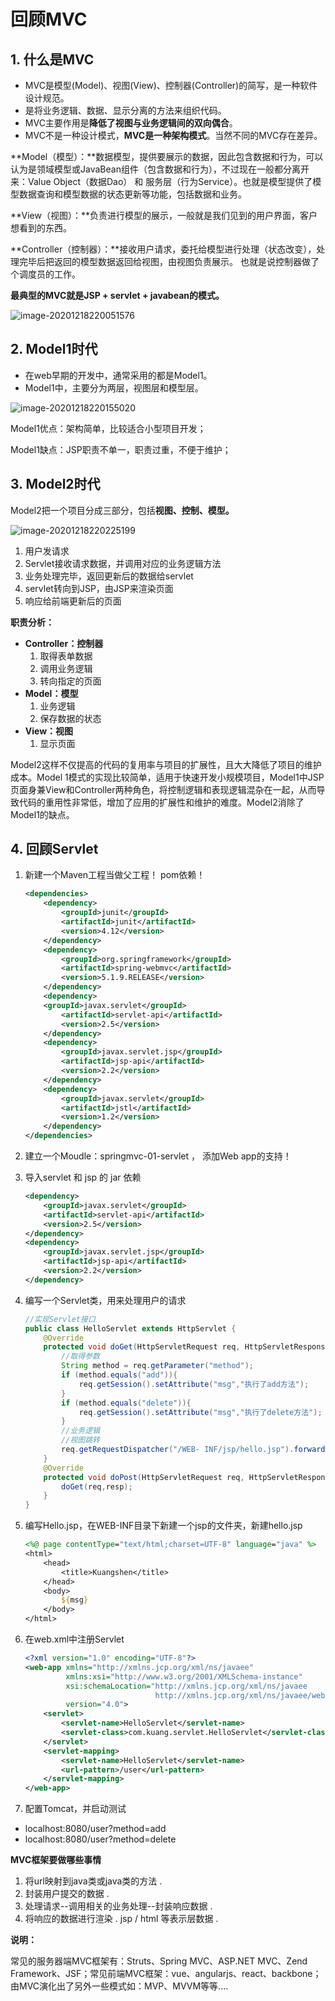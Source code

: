 # 回顾MVC

## 1. 什么是MVC

- MVC是模型(Model)、视图(View)、控制器(Controller)的简写，是一种软件设计规范。
- 是将业务逻辑、数据、显示分离的方法来组织代码。
- MVC主要作用是**降低了视图与业务逻辑间的双向偶合**。
- MVC不是一种设计模式，**MVC是一种架构模式**。当然不同的MVC存在差异。

**Model（模型）：**数据模型，提供要展示的数据，因此包含数据和行为，可以认为是领域模型或JavaBean组件（包含数据和行为），不过现在一般都分离开来：Value Object（数据Dao） 和 服务层（行为Service）。也就是模型提供了模型数据查询和模型数据的状态更新等功能，包括数据和业务。

**View（视图）：**负责进行模型的展示，一般就是我们见到的用户界面，客户想看到的东西。

**Controller（控制器）：**接收用户请求，委托给模型进行处理（状态改变），处理完毕后把返回的模型数据返回给视图，由视图负责展示。 也就是说控制器做了个调度员的工作。

**最典型的MVC就是JSP + servlet + javabean的模式。**

![image-20201218220051576](assets/image-20201218220051576.png)



## 2. Model1时代

- 在web早期的开发中，通常采用的都是Model1。
- Model1中，主要分为两层，视图层和模型层。

![image-20201218220155020](assets/image-20201218220155020.png)

Model1优点：架构简单，比较适合小型项目开发；

Model1缺点：JSP职责不单一，职责过重，不便于维护；

## 3. Model2时代

Model2把一个项目分成三部分，包括**视图、控制、模型。**

![image-20201218220225199](assets/image-20201218220225199.png)

1. 用户发请求
2. Servlet接收请求数据，并调用对应的业务逻辑方法
3. 业务处理完毕，返回更新后的数据给servlet
4. servlet转向到JSP，由JSP来渲染页面
5. 响应给前端更新后的页面

**职责分析：**

- **Controller：控制器**
	1. 取得表单数据
	2. 调用业务逻辑
	3. 转向指定的页面
- **Model：模型**
	1. 业务逻辑
	2. 保存数据的状态
- **View：视图**
	1. 显示页面

Model2这样不仅提高的代码的复用率与项目的扩展性，且大大降低了项目的维护成本。Model 1模式的实现比较简单，适用于快速开发小规模项目，Model1中JSP页面身兼View和Controller两种角色，将控制逻辑和表现逻辑混杂在一起，从而导致代码的重用性非常低，增加了应用的扩展性和维护的难度。Model2消除了Model1的缺点。



## 4. 回顾Servlet

1. 新建一个Maven工程当做父工程！ pom依赖！

   ```xml
   <dependencies> 
       <dependency> 
           <groupId>junit</groupId> 
           <artifactId>junit</artifactId> 
           <version>4.12</version> 
       </dependency>
       <dependency> 
           <groupId>org.springframework</groupId> 
           <artifactId>spring-webmvc</artifactId> 
           <version>5.1.9.RELEASE</version>
       </dependency> 
       <dependency>
       <groupId>javax.servlet</groupId>
           <artifactId>servlet-api</artifactId> 
           <version>2.5</version>
       </dependency> 
       <dependency>
           <groupId>javax.servlet.jsp</groupId> 
           <artifactId>jsp-api</artifactId>
           <version>2.2</version>
       </dependency> 
       <dependency>
           <groupId>javax.servlet</groupId> 
           <artifactId>jstl</artifactId>
           <version>1.2</version>
       </dependency> 
   </dependencies>
   ```

2. 建立一个Moudle：springmvc-01-servlet ， 添加Web app的支持！

3. 导入servlet 和 jsp 的 jar 依赖

   ```xml
   <dependency> 
       <groupId>javax.servlet</groupId> 
       <artifactId>servlet-api</artifactId>
       <version>2.5</version> 
   </dependency> 
   <dependency> 
       <groupId>javax.servlet.jsp</groupId>
       <artifactId>jsp-api</artifactId>
       <version>2.2</version>
   </dependency>
   ```

4. 编写一个Servlet类，用来处理用户的请求

   ```java
   //实现Servlet接口 
   public class HelloServlet extends HttpServlet {
       @Override
       protected void doGet(HttpServletRequest req, HttpServletResponse resp) throws ServletException, IOException {
           //取得参数 
           String method = req.getParameter("method"); 
           if (method.equals("add")){
               req.getSession().setAttribute("msg","执行了add方法");
           }
           if (method.equals("delete")){ 
               req.getSession().setAttribute("msg","执行了delete方法");                    
           }
           //业务逻辑 
           //视图跳转
           req.getRequestDispatcher("/WEB- INF/jsp/hello.jsp").forward(req,resp); 
       }
       @Override
       protected void doPost(HttpServletRequest req, HttpServletResponse resp) throws ServletException, IOException { 
           doGet(req,resp);
       } 
   }
   ```

5. 编写Hello.jsp，在WEB-INF目录下新建一个jsp的文件夹，新建hello.jsp

   ```jsp
   <%@ page contentType="text/html;charset=UTF-8" language="java" %>
   <html>
       <head>
           <title>Kuangshen</title> 
       </head>
       <body>
           ${msg}
       </body>
   </html>
   ```

6. 在web.xml中注册Servlet

   ```xml
   <?xml version="1.0" encoding="UTF-8"?>
   <web-app xmlns="http://xmlns.jcp.org/xml/ns/javaee" 
            xmlns:xsi="http://www.w3.org/2001/XMLSchema-instance" 
            xsi:schemaLocation="http://xmlns.jcp.org/xml/ns/javaee 
                                http://xmlns.jcp.org/xml/ns/javaee/web-app_4_0.xsd" 
            version="4.0">
       <servlet> 
           <servlet-name>HelloServlet</servlet-name> 
           <servlet-class>com.kuang.servlet.HelloServlet</servlet-class> 
       </servlet> 
       <servlet-mapping> 
           <servlet-name>HelloServlet</servlet-name>
           <url-pattern>/user</url-pattern>
       </servlet-mapping> 
   </web-app>
   ```

7.  配置Tomcat，并启动测试

   - localhost:8080/user?method=add
   - localhost:8080/user?method=delete



**MVC框架要做哪些事情**

1. 将url映射到java类或java类的方法 .
2. 封装用户提交的数据 .
3. 处理请求--调用相关的业务处理--封装响应数据 .
4. 将响应的数据进行渲染 . jsp / html 等表示层数据 .

**说明：**

常见的服务器端MVC框架有：Struts、Spring MVC、ASP.NET MVC、Zend Framework、JSF；常见前端MVC框架：vue、angularjs、react、backbone；由MVC演化出了另外一些模式如：MVP、MVVM等等....

